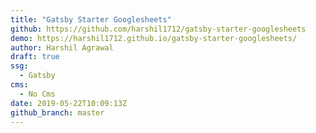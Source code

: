 ```yaml
---
title: "Gatsby Starter Googlesheets"
github: https://github.com/harshil1712/gatsby-starter-googlesheets
demo: https://harshil1712.github.io/gatsby-starter-googlesheets/
author: Harshil Agrawal
draft: true
ssg:
  - Gatsby
cms:
  - No Cms
date: 2019-05-22T10:09:13Z
github_branch: master
---
```

